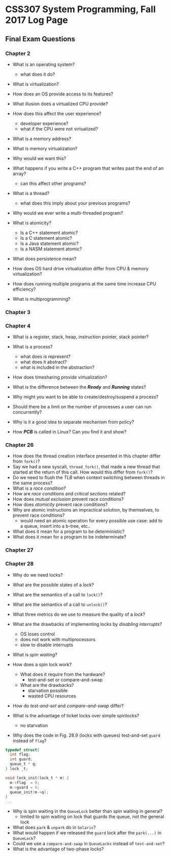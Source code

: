 # CSS307 System Programming, Fall 2017 Log Page

## Final Exam Questions

### Chapter 2

* What is an operating system?
  * what does it do?
* What is virtualization?
* How does an OS provide access to its features?
* What illusion does a virtualized CPU provide?
* How does this affect the user experience?
  * developer experience?
  * what if the CPU were not virtualized?
  
* What is a memory address?
* What is memory virtualization?
* Why would we want this?
* What happens if you write a C++ program that writes past the end of an array?
  * can this affect other programs?
  
* What is a thread?
  * what does this imply about your previous programs?
* Why would we ever write a multi-threaded program?
* What is atomicity?
  * Is a C++ statement atomic?
  * Is a C statement atomic?
  * Is a Java statement atomic?
  * Is a NASM statement atomic?
  
* What does persistence mean?
* How does OS hard drive virtualization differ from CPU & memory virtualization?
* How does running multiple programs at the same time increase CPU efficiency?
* What is multiprogramming?

### Chapter 3

### Chapter 4

* What is a register, stack, heap, instruction pointer, stack pointer?
* What is a process?
  * what does is represent?
  * what does it abstract?
  * what is included in the abstraction?

* How does timesharing provide virtualization?
* What is the difference between the ***Ready*** and ***Running*** states?
* Why might you want to be able to create/destroy/suspend a process?
* Should there be a limit on the number of processes a user can run concurrently?
* Why is it a good idea to separate mechanism from policy?
* How ***PCB*** is called in Linux? Can you find it and show?

### Chapter 26

* How does the thread creation interface presented in this chapter differ from `fork()`?
* Say we had a new syscall, `thread_fork()`, that made a new thread that started at the return of this call. How would this differ from `fork()`?
* Do we need to flush the _TLB_ when context switching between threads in the same process?
* What is a _race condition_?
* How are _race conditions_ and _critical sections_ related?
* How does _mutual exclusion_ prevent race conditions?
* How does _atomicity_ prevent race conditions?
* Why are atomic instructions an impractical solution, by themselves, to prevent race conditions?
  * would need an atomic operation for every possible use case: add to a queue, insert into a  b-tree, etc..
* What does it mean for a program to be deterministic?
* What does it mean for a program to be indeterminate?

### Chapter 27

### Chapter 28

* Why do we need locks?
* What are the possible states of a _lock_?
* What are the semantics of a call to `lock()`?
* What are the semantics of a call to `unlock()`?
* What three metrics do we use to measure the quality of a _lock_?
* What are the drawbacks of implementing locks by _disabling interrupts_?
  * OS loses control
  * does not work with multiprocessors
  * slow to disable interrupts

* What is _spin waiting_?

* How does a spin lock work?
  * What does it require from the hardware?
    * test-and-set or compare-and-swap
  * What are the drawbacks?
    * starvation possible
    * wasted CPU resources
* How do _test-and-set_ and _compare-and-swap_ differ?
* What is the advantage of ticket locks over simple spinlocks?
  * no starvation
  
* Why does the code in Fig. 28.9 (locks with queues) test-and-set `guard` instead of `flag`?

```C
typedef struct{
  int flag;
  int guard;
  queue_t * q;
} lock _t;

void lock_init(lock_t * m) {
  m->flag  = 0;
  m->guard = 0;
  queue_init(m->q);
}
...

```

* Why is spin waiting in the `QueueLock` better than spin waiting in general?
  * limited to spin waiting on lock that guards the queue, not the general lock
* What does `park` & `unpark` do in `Solaris`?
* What would happen if we released the `guard` lock after the `park(...)` in `QueueLock`?
* Could we use a `compare-and-swap` in `QueueLocks` instead of `test-and-set`?
* What is the advantage of two-phase locks?

